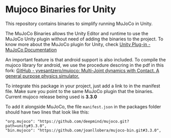 # Mujoco Binaries for Unity

This repository contains binaries to simplify running MuJoCo in Unity.

The MuJoCo Binaries allows the Unity Editor and runtime to use the MuJoCo Unity plugin without need of adding the binaries to the project. To know more about the MuJoCo plugin for Unity, check [Unity Plug-in - MuJoCo Documentation](https://mujoco.readthedocs.io/en/latest/unity.html)

An important feature is that android support is also included. To compile the mujoco library for android, we use the procedure descring in the pdf in this fork: [GitHub - yvesantzero/mujoco: Multi-Joint dynamics with Contact. A general purpose physics simulator.](https://github.com/yvesantzero/mujoco)

To integrate this package in your project, just add a link to in the manifest file. Make sure you point to the same MuJoCo plugin that the binaries. Current mujoco release being used is **3.3.0**

To add it alongside MuJoCo, the file  `manifest.json` in the packages folder should have two lines that look like this:

```
"org.mujoco": "https://github.com/deepmind/mujoco.git?path=unity#3.3.0",
"bin.mujoco": "https://github.com/joanllobera/mujoco-bin.git#3.3.0",
```

